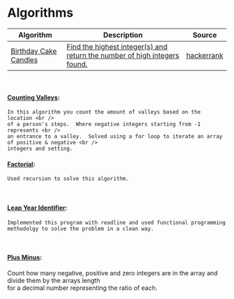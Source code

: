 <!-- #### [Apples & Oranges](#): -->                                                            
# Algorithms
Algorithm | Description | Source
--- | --- | ---
    [Birthday Cake Candles](https://github.com/DariusRain/algorithm-practice/blob/master/birthday-cake-candles.js) | [Find the highest integer(s) and return the number of high integers found.](https://github.com/DariusRain/algorithm-practice/pull/14) | [hackerrank](https://www.hackerrank.com/challenges/birthday-cake-candles/problem)

&nbsp;


<!-- #### [Compare Triplets](#): -->

#### [Counting Valleys](#):

    In this algorithm you count the amount of valleys based on the location <br />
    of a person's steps.  Where negative integers starting from -1 represents <br />
    an entrance to a valley.  Solved using a for loop to iterate an array of positive & negative <br />
    integers and setting.

<!-- #### [Diagonal Difference](#): -->

#### [Factorial](#):

    Used recursion to solve this algorithm.

&nbsp;

#### [Leap Year Identifier](#):
    Implemented this program with readline and used functional programming methodolgy to solve the problem in a clean way.

<!-- #### [Merge Sort](#): -->

&nbsp;

#### [Plus Minus](https://github.com/DariusRain/algorithm-practice/blob/master/plus-minus.js):
Count how many negative, positive and zero integers are in the array and divide them by the arrays length <br/> for a decimal number representing the ratio of each. 


<!-- #### [Simple Array Sum](#): -->



<!-- #### [Very Big Sum](#): -->
